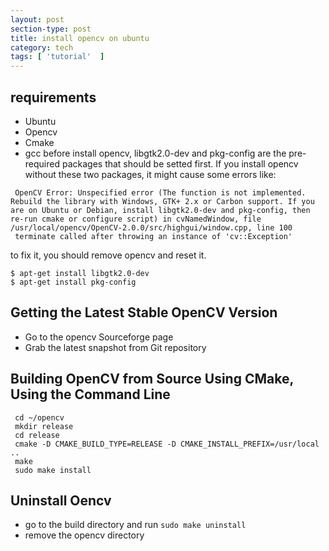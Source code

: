 ```yaml
---
layout: post
section-type: post
title: install opencv on ubuntu
category: tech
tags: [ 'tutorial'  ]
---
```



## requirements
- Ubuntu
- Opencv
- Cmake
- gcc
before install opencv, libgtk2.0-dev and pkg-config are the pre-required packages that should be setted first. If you install opencv without these two packages, it might cause some errors like:
```
 OpenCV Error: Unspecified error (The function is not implemented. Rebuild the library with Windows, GTK+ 2.x or Carbon support. If you are on Ubuntu or Debian, install libgtk2.0-dev and pkg-config, then re-run cmake or configure script) in cvNamedWindow, file /usr/local/opencv/OpenCV-2.0.0/src/highgui/window.cpp, line 100
 terminate called after throwing an instance of 'cv::Exception'
```
to fix it, you should remove opencv and reset it.

```
$ apt-get install libgtk2.0-dev
$ apt-get install pkg-config
```

## Getting the Latest Stable OpenCV Version
- Go to the opencv Sourceforge page
- Grab the latest snapshot from Git repository

## Building OpenCV from Source Using CMake, Using the Command Line

```
 cd ~/opencv
 mkdir release
 cd release
 cmake -D CMAKE_BUILD_TYPE=RELEASE -D CMAKE_INSTALL_PREFIX=/usr/local ..
 make
 sudo make install
```

## Uninstall Oencv
- go to the build directory and run ```sudo make uninstall```
- remove the opencv directory

